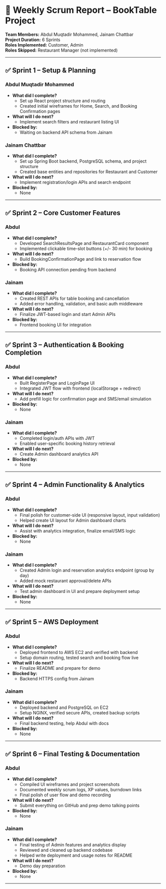 # 📘 Weekly Scrum Report – BookTable Project

**Team Members:** Abdul Muqtadir Mohammed, Jainam Chattbar  
**Project Duration:** 6 Sprints  
**Roles Implemented:** Customer, Admin  
**Roles Skipped:** Restaurant Manager (not implemented)

---

## ✅ Sprint 1 – Setup & Planning

### Abdul Muqtadir Mohammed
- **What did I complete?**
  - Set up React project structure and routing
  - Created initial wireframes for Home, Search, and Booking Confirmation pages
- **What will I do next?**
  - Implement search filters and restaurant listing UI
- **Blocked by:**
  - Waiting on backend API schema from Jainam

### Jainam Chattbar
- **What did I complete?**
  - Set up Spring Boot backend, PostgreSQL schema, and project structure
  - Created base entities and repositories for Restaurant and Customer
- **What will I do next?**
  - Implement registration/login APIs and search endpoint
- **Blocked by:**
  - None

---

## ✅ Sprint 2 – Core Customer Features

### Abdul
- **What did I complete?**
  - Developed SearchResultsPage and RestaurantCard component
  - Implemented clickable time-slot buttons (+/- 30 min) for booking
- **What will I do next?**
  - Build BookingConfirmationPage and link to reservation flow
- **Blocked by:**
  - Booking API connection pending from backend

### Jainam
- **What did I complete?**
  - Created REST APIs for table booking and cancellation
  - Added error handling, validation, and basic auth middleware
- **What will I do next?**
  - Finalize JWT-based login and start Admin APIs
- **Blocked by:**
  - Frontend booking UI for integration

---

## ✅ Sprint 3 – Authentication & Booking Completion

### Abdul
- **What did I complete?**
  - Built RegisterPage and LoginPage UI
  - Integrated JWT flow with frontend (localStorage + redirect)
- **What will I do next?**
  - Add prefill logic for confirmation page and SMS/email simulation
- **Blocked by:**
  - None

### Jainam
- **What did I complete?**
  - Completed login/auth APIs with JWT
  - Enabled user-specific booking history retrieval
- **What will I do next?**
  - Create Admin dashboard analytics API
- **Blocked by:**
  - None

---

## ✅ Sprint 4 – Admin Functionality & Analytics

### Abdul
- **What did I complete?**
  - Final polish for customer-side UI (responsive layout, input validation)
  - Helped create UI layout for Admin dashboard charts
- **What will I do next?**
  - Assist with analytics integration, finalize email/SMS logic
- **Blocked by:**
  - None

### Jainam
- **What did I complete?**
  - Created Admin login and reservation analytics endpoint (group by day)
  - Added mock restaurant approval/delete APIs
- **What will I do next?**
  - Test admin dashboard in UI and prepare deployment setup
- **Blocked by:**
  - None

---

## ✅ Sprint 5 – AWS Deployment

### Abdul
- **What did I complete?**
  - Deployed frontend to AWS EC2 and verified with backend
  - Setup domain routing, tested search and booking flow live
- **What will I do next?**
  - Finalize README and prepare for demo
- **Blocked by:**
  - Backend HTTPS config from Jainam

### Jainam
- **What did I complete?**
  - Deployed backend and PostgreSQL on EC2
  - Setup NGINX, verified secure APIs, created backup scripts
- **What will I do next?**
  - Final backend testing, help Abdul with docs
- **Blocked by:**
  - None

---

## ✅ Sprint 6 – Final Testing & Documentation

### Abdul
- **What did I complete?**
  - Compiled UI wireframes and project screenshots
  - Documented weekly scrum logs, XP values, burndown links
  - Final polish of user flow and demo recording
- **What will I do next?**
  - Submit everything on GitHub and prep demo talking points
- **Blocked by:**
  - None

### Jainam
- **What did I complete?**
  - Final testing of Admin features and analytics display
  - Reviewed and cleaned up backend codebase
  - Helped write deployment and usage notes for README
- **What will I do next?**
  - Demo day preparation
- **Blocked by:**
  - None

---
